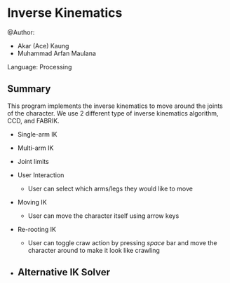 # Inverse Kinematics
@Author:
- Akar (Ace) Kaung
- Muhammad Arfan Maulana

Language: Processing

## Summary
This program implements the inverse kinematics to move around the joints of the character. We use 2 different type of inverse kinematics algorithm, CCD, and FABRIK.

- Single-arm IK
- Multi-arm IK

- Joint limits

- User Interaction
  - User can select which arms/legs they would like to move

- Moving IK
  - User can move the character itself using arrow keys

- Re-rooting IK
  - User can toggle craw action by pressing *space* bar and move the character around to make it look like crawling

- Alternative IK Solver
  - 